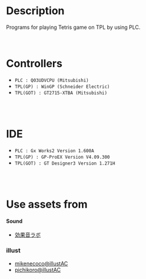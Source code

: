 # Description
Programs for playing Tetris game on TPL by using PLC.
<br />
<br />
<br />

# Controllers
- `PLC : Q03UDVCPU (Mitsubishi)`  
- `TPL(GP) : WinGP (Schneider Electric)`  
- `TPL(GOT) : GT2715-XTBA (Mitsubishi)`  
<br />
<br />

# IDE
- `PLC : Gx Works2 Version 1.600A`  
- `TPL(GP) : GP-ProEX Version V4.09.300`  
- `TPL(GOT) : GT Designer3 Version 1.271H`  
<br />
<br />


# Use assets from
#### Sound
- [効果音ラボ](https://soundeffect-lab.info/)  

### illust
- [mikenecoco@illustAC](https://www.ac-illust.com/main/profile.php?id=fT01xxmt&area=1)  
- [pichikoro@illustAC](https://www.ac-illust.com/main/profile.php?id=Lfn5so2Y&area=1)  
